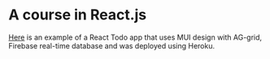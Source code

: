 # A course in React.js

[Here](https://secret-spire-16002.herokuapp.com/) is an example of a React Todo app that uses MUI design with AG-grid, Firebase real-time database and was deployed using Heroku.


